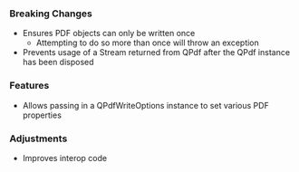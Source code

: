 ### Breaking Changes
- Ensures PDF objects can only be written once
  - Attempting to do so more than once will throw an exception
- Prevents usage of a Stream returned from QPdf after the QPdf instance has been disposed

### Features
- Allows passing in a QPdfWriteOptions instance to set various PDF properties

### Adjustments
- Improves interop code
